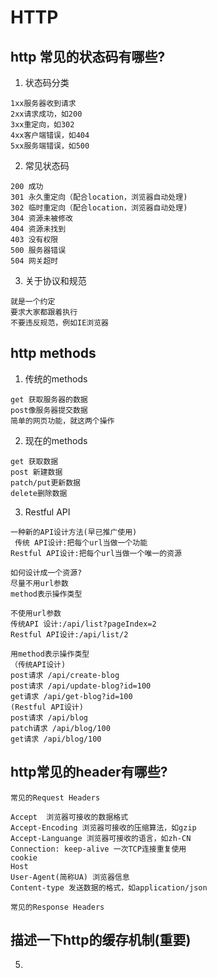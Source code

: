 # HTTP

## http 常见的状态码有哪些?

1. 状态码分类

```text
1xx服务器收到请求
2xx请求成功，如200
3xx重定向，如302
4xx客户端错误，如404
5xx服务端错误，如500
```

2. 常见状态码

```text
200 成功
301 永久重定向（配合location，浏览器自动处理)
302 临时重定向（配合location，浏览器自动处理)
304 资源未被修改
404 资源未找到
403 没有权限
500 服务器错误
504 网关超时
```

3. 关于协议和规范

```text
就是一个约定
要求大家都跟着执行
不要违反规范，例如IE浏览器
```

## http methods

1. 传统的methods

```text
get 获取服务器的数据
post像服务器提交数据
简单的网页功能，就这两个操作
```

2. 现在的methods

```text
get 获取数据
post 新建数据
patch/put更新数据
delete删除数据
```

3. Restful API

```text
一种新的API设计方法(早已推广使用)
 传统 API设计:把每个url当做一个功能
Restful API设计:把每个url当做一个唯一的资源

如何设计成一个资源?
尽量不用url参数
method表示操作类型

不使用url参数
传统API 设计:/api/list?pageIndex=2
Restful API设计:/api/list/2

用method表示操作类型
（传统API设计)
post请求 /api/create-blog
post请求 /api/update-blog?id=100
get请求 /api/get-blog?id=100
(Restful API设计)
post请求 /api/blog
patch请求 /api/blog/100
get请求 /api/blog/100

```

## http常见的header有哪些?

```
常见的Request Headers

Accept  浏览器可接收的数据格式
Accept-Encoding 浏览器可接收的压缩算法，如gzip
Accept-Languange 浏览器可接收的语言，如zh-CN
Connection: keep-alive 一次TCP连接重复使用
cookie
Host
User-Agent(简称UA) 浏览器信息
Content-type 发送数据的格式，如application/json

常见的Response Headers

```

## 描述一下http的缓存机制(重要)

5. 

